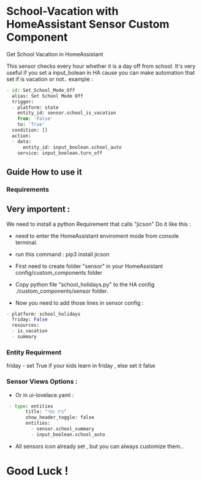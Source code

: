 # School-Vacation with HomeAssistant Sensor Custom Component
Get School Vacation in HomeAssistant

This sensor checks every hour whether it is a day off from school.
It's very useful if you set a input_bolean in HA cause you can make automation that set if is vacation or not..
example :
```python
- id: Set_School_Mode_Off
  alias: Set School Mode Off
  trigger: 
  - platform: state
    entity_id: sensor.school_is_vacation
    from: 'False'
    to: 'True'
  condition: []
  action:
  - data:
      entity_id: input_boolean.school_auto
    service: input_boolean.turn_off
 ```

## Guide How to use it

### Requirements

## Very importent :
  
  We need to install a python Requirement that calls  "jicson"
  Do it like this :
  * need to enter the HomeAssistant enviroment mode from console terminal.
  * run this command : pip3 install jicson 
        

* First need to create folder "sensor" in your HomeAssistant config/custom_components folder
* Copy python file "school_holidays.py" to the HA config ./custom_components/sensor folder.
* Now you need to add those lines in sensor config :

```python
- platform: school_holidays
  friday: False
  resources:
  - is_vacation
  - summary
  ```
  
  ### Entity Requirment
  
  friday - set True if your kids learn in friday , else set it false 
  
  ### Sensor Views Options :
  
 * Or in ui-lovelace.yaml :
 
 ```python
  - type: entities
        title: "בית ספר"
        show_header_toggle: false
        entities:
          - sensor.school_summary
          - input_boolean.school_auto  
 ```
 * All sensors icon already set , but you can always customize them..
 
 # Good Luck !
